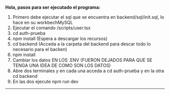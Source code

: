 **Hola, pasos para ser ejecutado el programa:**

1. Primero debe ejecutar el sql que se encuentra en backend/sql/init.sql, lo hace en su workbechMySQL
2. Ejecutar el comando /scripts/user.tsx
3. cd auth-prueba
4. npm install (Espera a descargar los recursos)
5. cd backend (Acceda a la carpeta del backend para descar todo lo necesario para el backen)
6. npm install
7. Cambiar los datos EN LOS .ENV (FUERON DEJADOS PARA QUE SE TENGA UNA IDEA DE COMO SON LOS DATOS)
8. Abre dos terminales y en cada una acceda a cd auth-prueba y en la otra cd backend
9. En las dos ejecute npm run dev

*****************************

